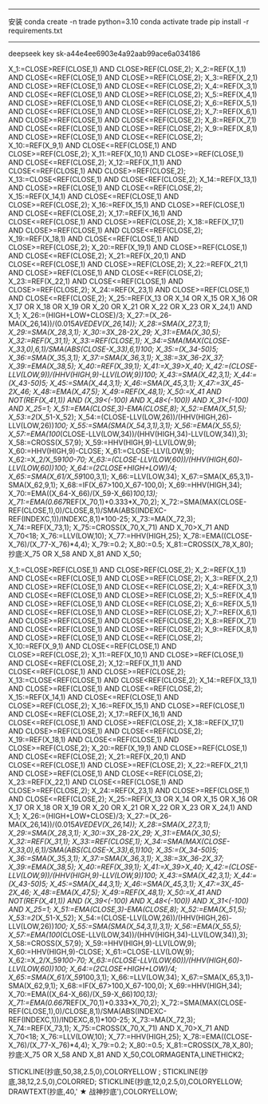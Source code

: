 
---
安装
conda create -n trade python=3.10
conda activate trade
pip install -r requirements.txt

---

deepseek key
sk-a44e4ee6903e4a92aab99ace6a034186

X_1:=CLOSE>REF(CLOSE,1) AND CLOSE>REF(CLOSE,2);
X_2:=REF(X_1,1) AND CLOSE<=REF(CLOSE,1) AND CLOSE>=REF(CLOSE,2);
X_3:=REF(X_2,1) AND CLOSE>=REF(CLOSE,1) AND CLOSE<=REF(CLOSE,2);
X_4:=REF(X_3,1) AND CLOSE<=REF(CLOSE,1) AND CLOSE>=REF(CLOSE,2);
X_5:=REF(X_4,1) AND CLOSE>=REF(CLOSE,1) AND CLOSE<=REF(CLOSE,2);
X_6:=REF(X_5,1) AND CLOSE<=REF(CLOSE,1) AND CLOSE>=REF(CLOSE,2);
X_7:=REF(X_6,1) AND CLOSE>=REF(CLOSE,1) AND CLOSE<=REF(CLOSE,2);
X_8:=REF(X_7,1) AND CLOSE<=REF(CLOSE,1) AND CLOSE>=REF(CLOSE,2);
X_9:=REF(X_8,1) AND CLOSE>=REF(CLOSE,1) AND CLOSE<=REF(CLOSE,2);
X_10:=REF(X_9,1) AND CLOSE<=REF(CLOSE,1) AND CLOSE>=REF(CLOSE,2);
X_11:=REF(X_10,1) AND CLOSE>=REF(CLOSE,1) AND CLOSE<=REF(CLOSE,2);
X_12:=REF(X_11,1) AND CLOSE<=REF(CLOSE,1) AND CLOSE>=REF(CLOSE,2);
X_13:=CLOSE<REF(CLOSE,1) AND CLOSE<REF(CLOSE,2);
X_14:=REF(X_13,1) AND CLOSE>=REF(CLOSE,1) AND CLOSE<=REF(CLOSE,2);
X_15:=REF(X_14,1) AND CLOSE<=REF(CLOSE,1) AND CLOSE>=REF(CLOSE,2);
X_16:=REF(X_15,1) AND CLOSE>=REF(CLOSE,1) AND CLOSE<=REF(CLOSE,2);
X_17:=REF(X_16,1) AND CLOSE<=REF(CLOSE,1) AND CLOSE>=REF(CLOSE,2);
X_18:=REF(X_17,1) AND CLOSE>=REF(CLOSE,1) AND CLOSE<=REF(CLOSE,2);
X_19:=REF(X_18,1) AND CLOSE<=REF(CLOSE,1) AND CLOSE>=REF(CLOSE,2);
X_20:=REF(X_19,1) AND CLOSE>=REF(CLOSE,1) AND CLOSE<=REF(CLOSE,2);
X_21:=REF(X_20,1) AND CLOSE<=REF(CLOSE,1) AND CLOSE>=REF(CLOSE,2);
X_22:=REF(X_21,1) AND CLOSE>=REF(CLOSE,1) AND CLOSE<=REF(CLOSE,2);
X_23:=REF(X_22,1) AND CLOSE<=REF(CLOSE,1) AND CLOSE>=REF(CLOSE,2);
X_24:=REF(X_23,1) AND CLOSE>=REF(CLOSE,1) AND CLOSE<=REF(CLOSE,2);
X_25:=REF(X_13 OR X_14 OR X_15 OR X_16 OR X_17 OR X_18 OR X_19 OR X_20 OR X_21 OR X_22 OR X_23 OR X_24,1) AND X_1;
X_26:=(HIGH+LOW+CLOSE)/3;
X_27:=(X_26-MA(X_26,14))/(0.015*AVEDEV(X_26,14));
X_28:=SMA(X_27,3,1);
X_29:=SMA(X_28,3,1);
X_30:=3*X_28-2*X_29;
X_31:=EMA(X_30,5);
X_32:=REF(X_31,1);
X_33:=REF(CLOSE,1);
X_34:=SMA(MAX(CLOSE-X_33,0),6,1)/SMA(ABS(CLOSE-X_33),6,1)*100;
X_35:=(X_34-50)*5;
X_36:=SMA(X_35,3,1);
X_37:=SMA(X_36,3,1);
X_38:=3*X_36-2*X_37;
X_39:=EMA(X_38,5);
X_40:=REF(X_39,1);
X_41:=X_39>X_40;
X_42:=(CLOSE-LLV(LOW,9))/(HHV(HIGH,9)-LLV(LOW,9))*100;
X_43:=SMA(X_42,3,1);
X_44:=(X_43-50)*5;
X_45:=SMA(X_44,3,1);
X_46:=SMA(X_45,3,1);
X_47:=3*X_45-2*X_46;
X_48:=EMA(X_47,5);
X_49:=REF(X_48,1);
X_50:=X_41 AND NOT(REF(X_41,1)) AND (X_39<(-100) AND X_48<(-100)) AND X_31<(-100) AND X_25=1;
X_51:=EMA(CLOSE,3)-EMA(CLOSE,8);
X_52:=EMA(X_51,5);
X_53:=2*(X_51-X_52);
X_54:=(CLOSE-LLV(LOW,26))/(HHV(HIGH,26)-LLV(LOW,26))*100;
X_55:=SMA(SMA(X_54,3,1),3,1);
X_56:=EMA(X_55,5);
X_57:=EMA(100*(CLOSE-LLV(LOW,34))/(HHV(HIGH,34)-LLV(LOW,34)),3);
X_58:=CROSS(X_57,9);
X_59:=HHV(HIGH,9)-LLV(LOW,9);
X_60:=HHV(HIGH,9)-CLOSE;
X_61:=CLOSE-LLV(LOW,9);
X_62:=X_2/X_59*100-70;
X_63:=(CLOSE-LLV(LOW,60))/(HHV(HIGH,60)-LLV(LOW,60))*100;
X_64:=(2*CLOSE+HIGH+LOW)/4;
X_65:=SMA(X_61/X_59*100,3,1);
X_66:=LLV(LOW,34);
X_67:=SMA(X_65,3,1)-SMA(X_62,9,1);
X_68:=IF(X_67>100,X_67-100,0);
X_69:=HHV(HIGH,34);
X_70:=EMA((X_64-X_66)/(X_59-X_66)*100,13);
X_71:=EMA(0.667*REF(X_70,1)+0.333*X_70,2);
X_72:=SMA(MAX(CLOSE-REF(CLOSE,1),0)/CLOSE,8,1)/SMA(ABS(INDEXC-REF(INDEXC,1))/INDEXC,8,1)*100-25;
X_73:=MA(X_72,3);
X_74:=REF(X_73,1);
X_75:=CROSS(X_70,X_71) AND X_70>X_71 AND X_70<18;
X_76:=LLV(LOW,10);
X_77:=HHV(HIGH,25);
X_78:=EMA((CLOSE-X_76)/(X_77-X_76)*4,4);
X_79:=0.2;
X_80:=0.5;
X_81:=CROSS(X_78,X_80);
抄底:X_75 OR X_58 AND X_81 AND X_50;


X_1:=CLOSE>REF(CLOSE,1) AND CLOSE>REF(CLOSE,2);
X_2:=REF(X_1,1) AND CLOSE<=REF(CLOSE,1) AND CLOSE>=REF(CLOSE,2);
X_3:=REF(X_2,1) AND CLOSE>=REF(CLOSE,1) AND CLOSE<=REF(CLOSE,2);
X_4:=REF(X_3,1) AND CLOSE<=REF(CLOSE,1) AND CLOSE>=REF(CLOSE,2);
X_5:=REF(X_4,1) AND CLOSE>=REF(CLOSE,1) AND CLOSE<=REF(CLOSE,2);
X_6:=REF(X_5,1) AND CLOSE<=REF(CLOSE,1) AND CLOSE>=REF(CLOSE,2);
X_7:=REF(X_6,1) AND CLOSE>=REF(CLOSE,1) AND CLOSE<=REF(CLOSE,2);
X_8:=REF(X_7,1) AND CLOSE<=REF(CLOSE,1) AND CLOSE>=REF(CLOSE,2);
X_9:=REF(X_8,1) AND CLOSE>=REF(CLOSE,1) AND CLOSE<=REF(CLOSE,2);
X_10:=REF(X_9,1) AND CLOSE<=REF(CLOSE,1) AND CLOSE>=REF(CLOSE,2);
X_11:=REF(X_10,1) AND CLOSE>=REF(CLOSE,1) AND CLOSE<=REF(CLOSE,2);
X_12:=REF(X_11,1) AND CLOSE<=REF(CLOSE,1) AND CLOSE>=REF(CLOSE,2);
X_13:=CLOSE<REF(CLOSE,1) AND CLOSE<REF(CLOSE,2);
X_14:=REF(X_13,1) AND CLOSE>=REF(CLOSE,1) AND CLOSE<=REF(CLOSE,2);
X_15:=REF(X_14,1) AND CLOSE<=REF(CLOSE,1) AND CLOSE>=REF(CLOSE,2);
X_16:=REF(X_15,1) AND CLOSE>=REF(CLOSE,1) AND CLOSE<=REF(CLOSE,2);
X_17:=REF(X_16,1) AND CLOSE<=REF(CLOSE,1) AND CLOSE>=REF(CLOSE,2);
X_18:=REF(X_17,1) AND CLOSE>=REF(CLOSE,1) AND CLOSE<=REF(CLOSE,2);
X_19:=REF(X_18,1) AND CLOSE<=REF(CLOSE,1) AND CLOSE>=REF(CLOSE,2);
X_20:=REF(X_19,1) AND CLOSE>=REF(CLOSE,1) AND CLOSE<=REF(CLOSE,2);
X_21:=REF(X_20,1) AND CLOSE<=REF(CLOSE,1) AND CLOSE>=REF(CLOSE,2);
X_22:=REF(X_21,1) AND CLOSE>=REF(CLOSE,1) AND CLOSE<=REF(CLOSE,2);
X_23:=REF(X_22,1) AND CLOSE<=REF(CLOSE,1) AND CLOSE>=REF(CLOSE,2);
X_24:=REF(X_23,1) AND CLOSE>=REF(CLOSE,1) AND CLOSE<=REF(CLOSE,2);
X_25:=REF(X_13 OR X_14 OR X_15 OR X_16 OR X_17 OR X_18 OR X_19 OR X_20 OR X_21 OR X_22 OR X_23 OR X_24,1) AND X_1;
X_26:=(HIGH+LOW+CLOSE)/3;
X_27:=(X_26-MA(X_26,14))/(0.015*AVEDEV(X_26,14));
X_28:=SMA(X_27,3,1);
X_29:=SMA(X_28,3,1);
X_30:=3*X_28-2*X_29;
X_31:=EMA(X_30,5);
X_32:=REF(X_31,1);
X_33:=REF(CLOSE,1);
X_34:=SMA(MAX(CLOSE-X_33,0),6,1)/SMA(ABS(CLOSE-X_33),6,1)*100;
X_35:=(X_34-50)*5;
X_36:=SMA(X_35,3,1);
X_37:=SMA(X_36,3,1);
X_38:=3*X_36-2*X_37;
X_39:=EMA(X_38,5);
X_40:=REF(X_39,1);
X_41:=X_39>X_40;
X_42:=(CLOSE-LLV(LOW,9))/(HHV(HIGH,9)-LLV(LOW,9))*100;
X_43:=SMA(X_42,3,1);
X_44:=(X_43-50)*5;
X_45:=SMA(X_44,3,1);
X_46:=SMA(X_45,3,1);
X_47:=3*X_45-2*X_46;
X_48:=EMA(X_47,5);
X_49:=REF(X_48,1);
X_50:=X_41 AND NOT(REF(X_41,1)) AND (X_39<(-100) AND X_48<(-100)) AND X_31<(-100) AND X_25=1;
X_51:=EMA(CLOSE,3)-EMA(CLOSE,8);
X_52:=EMA(X_51,5);
X_53:=2*(X_51-X_52);
X_54:=(CLOSE-LLV(LOW,26))/(HHV(HIGH,26)-LLV(LOW,26))*100;
X_55:=SMA(SMA(X_54,3,1),3,1);
X_56:=EMA(X_55,5);
X_57:=EMA(100*(CLOSE-LLV(LOW,34))/(HHV(HIGH,34)-LLV(LOW,34)),3);
X_58:=CROSS(X_57,9);
X_59:=HHV(HIGH,9)-LLV(LOW,9);
X_60:=HHV(HIGH,9)-CLOSE;
X_61:=CLOSE-LLV(LOW,9);
X_62:=X_2/X_59*100-70;
X_63:=(CLOSE-LLV(LOW,60))/(HHV(HIGH,60)-LLV(LOW,60))*100;
X_64:=(2*CLOSE+HIGH+LOW)/4;
X_65:=SMA(X_61/X_59*100,3,1);
X_66:=LLV(LOW,34);
X_67:=SMA(X_65,3,1)-SMA(X_62,9,1);
X_68:=IF(X_67>100,X_67-100,0);
X_69:=HHV(HIGH,34);
X_70:=EMA((X_64-X_66)/(X_59-X_66)*100,13);
X_71:=EMA(0.667*REF(X_70,1)+0.333*X_70,2);
X_72:=SMA(MAX(CLOSE-REF(CLOSE,1),0)/CLOSE,8,1)/SMA(ABS(INDEXC-REF(INDEXC,1))/INDEXC,8,1)*100-25;
X_73:=MA(X_72,3);
X_74:=REF(X_73,1);
X_75:=CROSS(X_70,X_71) AND X_70>X_71 AND X_70<18;
X_76:=LLV(LOW,10);
X_77:=HHV(HIGH,25);
X_78:=EMA((CLOSE-X_76)/(X_77-X_76)*4,4);
X_79:=0.2;
X_80:=0.5;
X_81:=CROSS(X_78,X_80);
抄底:X_75 OR X_58 AND X_81 AND X_50,COLORMAGENTA,LINETHICK2;

STICKLINE(抄底,50,38,2.5,0),COLORYELLOW ;
STICKLINE(抄底,38,12,2.5,0),COLORRED;
STICKLINE(抄底,12,0,2.5,0),COLORYELLOW; 
DRAWTEXT(抄底,40,'    ★ 战神抄底'),COLORYELLOW;